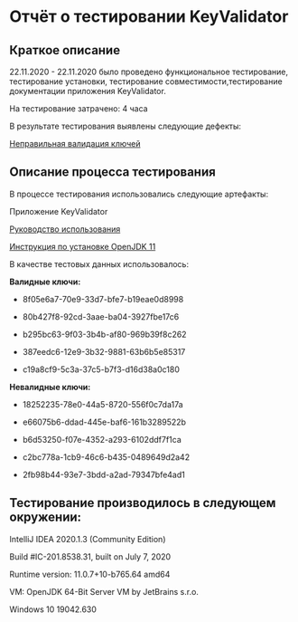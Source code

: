 # Отчёт о тестировании KeyValidator #

## Краткое описание 

22.11.2020 - 22.11.2020 было проведено функциональное тестирование, тестирование установки, тестирование совместимости,тестирование документации приложения KeyValidator.

На тестирование затрачено: 4 часа

В результате тестирования выявлены следующие дефекты:

[Неправильная валидация ключей](https://github.com/kawasary/java-homework-1.1/issues/1)

## Описание процесса тестирования

В процессе тестирования использовались следующие артефакты:

Приложение KeyValidator

[Руководство использования ](https://github.com/netology-code/javaqa-homeworks/blob/master/intro/user-manual.md)

[Инструкция по установке OpenJDK 11](https://github.com/netology-code/javaqa-homeworks/blob/master/intro/openjdk11-manual.md)


В качестве тестовых данных использовалось:

**Валидные ключи:**

* 8f05e6a7-70e9-33d7-bfe7-b19eae0d8998

* 80b427f8-92cd-3aae-ba04-3927fbe17c6

* b295bc63-9f03-3b4b-af80-969b39f8c262
* 387eedc6-12e9-3b32-9881-63b6b5e85317
* c19a8cf9-5c3a-37c5-b7f3-d16d38a0c180

**Невалидные ключи:**

* 18252235-78e0-44a5-8720-556f0c7da17a

* e66075b6-ddad-445e-baf6-161b3289522b

* b6d53250-f07e-4352-a293-6102ddf7f1ca

* c2bc778a-1cb9-46c6-b435-0489649d2a42

* 2fb98b44-93e7-3bdd-a2ad-79347bfe4ad1

## Тестирование производилось в следующем окружении:

  IntelliJ IDEA 2020.1.3 (Community Edition)
  
   Build #IC-201.8538.31, built on July 7, 2020
   
   Runtime version: 11.0.7+10-b765.64 amd64
   
   VM: OpenJDK 64-Bit Server VM by JetBrains s.r.o.
   
   Windows 10 19042.630
   
